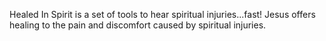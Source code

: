 Healed In Spirit is a set of tools to hear spiritual injuries...fast! Jesus offers healing to the pain and discomfort caused by spiritual injuries.

